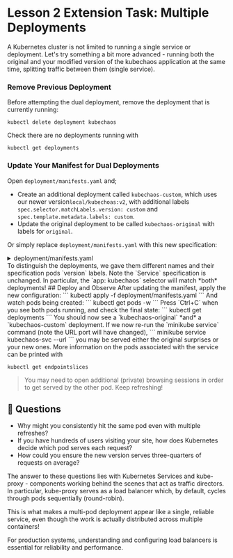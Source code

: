 # Lesson 2 Extension Task: Multiple Deployments
A Kubernetes cluster is not limited to running a single service or
deployment. Let's try something a bit more advanced - running both
the original and your modified version of the kubechaos application
at the same time, splitting traffic between them (single service).

### Remove Previous Deployment
Before attempting the dual deployment, remove the
deployment that is currently running:
```
kubectl delete deployment kubechaos
```
Check there are no deployments running with
```
kubectl get deployments
```

###  Update Your Manifest for Dual Deployments
Open `deployment/manifests.yaml` and;

  - Create an additional deployment called `kubechaos-custom`, which uses our newer version`local/kubechoas:v2`, with additional labels `spec.selector.matchLabels.version: custom` and `spec.template.metadata.labels: custom`.
  - Update the original deployment to be called `kubechaos-original` with labels for `original`.

Or simply replace `deployment/manifests.yaml` with this new specification:
<details><summary>deployment/manifests.yaml</summary>
```yaml
# Original version deployment
apiVersion: apps/v1
kind: Deployment
metadata:
  name: kubechaos-original
  labels:
    app: kubechaos
spec:
  replicas: 1
  selector:
    matchLabels:
      app: kubechaos
      version: original
  template:
    metadata:
      labels:
        app: kubechaos
        version: original
    spec:
      containers:
      - name: app
        image: local/kubechaos:v1  # Original version
        ports:
        - containerPort: 3000
---
# Custom version deployment  
apiVersion: apps/v1
kind: Deployment
metadata:
  name: kubechaos-custom
  labels:
    app: kubechaos
spec:
  replicas: 1
  selector:
    matchLabels:
      app: kubechaos
      version: custom
  template:
    metadata:
      labels:
        app: kubechaos
        version: custom
    spec:
      containers:
      - name: app
        image: local/kubechaos:v2  # Your custom version
        ports:
        - containerPort: 3000
---
# Service targets both versions
apiVersion: v1
kind: Service
metadata:
  name: kubechaos-svc
spec:
  type: NodePort
  selector:
    app: kubechaos  # Unchanged
  ports:
  - name: kubechaos-port
    protocol: TCP
    port: 3000
    targetPort: 3000
```
</details>
To distinguish the deployments, we gave them different names and
their specification pods `version` labels. Note the 
`Service` specification is unchanged. In particular, the
`app: kubechaos` selector will match *both* deployments!
## Deploy and Observe
After updating the manifest, apply the new configuration:
```
kubectl apply -f deployment/manifests.yaml
```
And watch pods being created:
```
kubectl get pods -w
```
Press `Ctrl+C` when you see both pods running, 
and check the final state:
```
kubectl get deployments
```
You should now see a `kubechaos-original` 
*and* a `kubechaos-custom` deployment. 
If we now re-run the `minikube service` command
(note the URL port will have changed),
```
minikube service kubechaos-svc --url
```
you may be served either the original surprises or your
new ones. More information on the pods associated with
the service can be printed with

```
kubectl get endpointslices
```

> You may need to open additional (private) browsing
> sessions in order to get served by the other pod. Keep
> refreshing!

## 🤔 Questions 
- Why might you consistently hit the same pod even with multiple refreshes? 
- If you have hundreds of users visiting your site, how does Kubernetes decide
  which pod serves each request?
- How could you ensure the new version serves three-quarters of requests on
  average?

The answer to these questions lies with Kubernetes Services and kube-proxy -
components working behind the scenes that act as traffic directors. In
particular, kube-proxy serves as a load balancer which, by default, cycles
through pods sequentially (round-robin).

This is what makes a multi-pod deployment appear like a single, reliable
service, even though the work is actually distributed across multiple
containers!

For production systems, understanding and configuring load balancers is
essential for reliability and performance.
